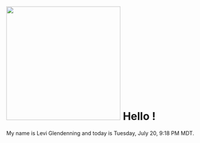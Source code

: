 <h1><img src="https://www.mycoloradoparks.com/wp-content/uploads/2020/07/rm-bearlake_tamjeffstephenson_700.jpg" width="300"/> Hello !</h1>

<p>My name is Levi Glendenning  and today is Tuesday, July 20, 9:18 PM MDT.</p>
